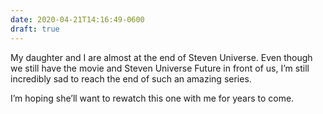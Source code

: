 ```yaml
---
date: 2020-04-21T14:16:49-0600
draft: true
---
```




My daughter and I are almost at the end of Steven Universe. Even though we still have the movie and Steven Universe Future in front of us, I’m still incredibly sad to reach the end of such an amazing series.

I’m hoping she’ll want to rewatch this one with me for years to come.



